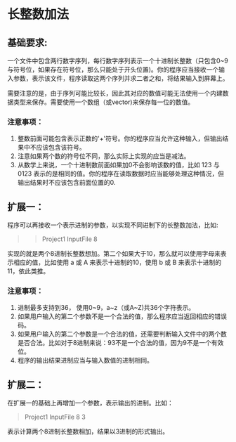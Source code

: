 # 长整数加法

## 基础要求:

一个文件中包含两行数字序列，每行数字序列表示一个十进制长整数（只包含0~9与符号位，如果存在符号位，那么只能处于开头位置)。你的程序应当接收一个输入参数，表示该文件，程序读取这两个序列并求二者之和，将结果输入到屏幕上。

需要注意的是，由于序列可能比较长，因此其对应的数值可能无法使用一个内建数据类型来保存。需要使用一个数组（或vector)来保存每一位的数值。

### 注意事项：
1. 整数前面可能包含表示正数的'+'符号。你的程序应当允许这种输入，但输出结果中不应该包含该符号。
2. 注意如果两个数的符号位不同，那么实际上实现的应当是减法。
3. 从数学上来说，一个十进制数前面如果加0不会影响该数的值，比如 123 与 0123 表示的是相同的值。你的程序在读取数据时应当能够处理这种情况，但输出结果时不应该包含前面位置的0.

## 扩展一：
程序可以再接收一个表示进制的参数，以实现不同进制下的长整数加法，比如:
 >>   Project1 InputFile 8

实现的就是两个8进制长整数想加。第二个如果大于10，那么就可以使用字母来表示相应的值，比如使用 a 或 A 来表示十进制的10，使用 b 或 B 来表示十进制的11，依此类推。

### 注意事项：
1. 进制最多支持到36， 使用0~9，a~z（或A~Z)共36个字符表示。
2. 如果用户输入的第二个参数不是一个合法的值，那么程序应当返回相应的错误码。
3. 如果用户输入的第二个参数是一个合法的值，还需要判断输入文件中的两个数是否合法。比如对于8进制来说：93不是一个合法的值，因为9不是一个有效位。
4. 程序的输出结果进制应当与输入数值的进制相同。

## 扩展二：
在扩展一的基础上再增加一个参数，表示输出的进制。比如：
> Project1 InputFile 8 3

表示计算两个8进制长整数相加，结果以3进制的形式输出。

